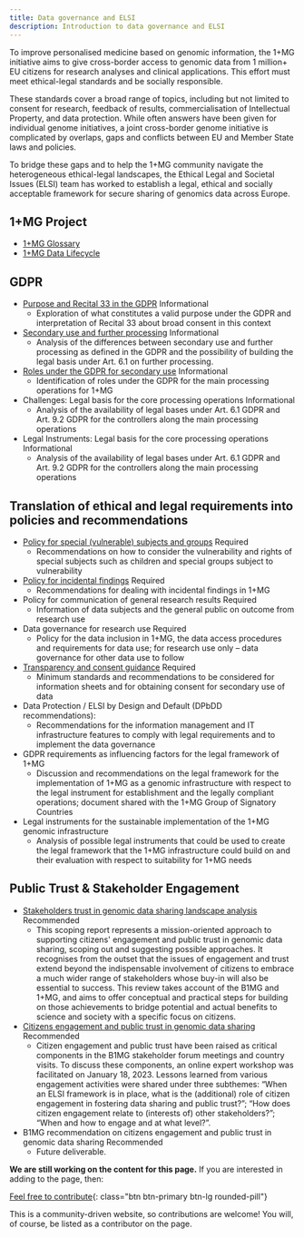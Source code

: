 ```yaml
---
title: Data governance and ELSI
description: Introduction to data governance and ELSI
---
```


To improve personalised medicine based on genomic information, the 1+MG initiative aims to give cross-border access to genomic data from 1 million+ EU citizens for research analyses and clinical applications. This effort must meet ethical-legal standards and be socially responsible.

These standards cover a broad range of topics, including but not limited to consent for research, feedback of results, commercialisation of Intellectual Property, and data protection. While often answers have been given for individual genome initiatives, a joint cross-border genome initiative is complicated by overlaps, gaps and conflicts between EU and Member State laws and policies.

To bridge these gaps and to help the 1+MG community navigate the heterogeneous ethical-legal landscapes, the Ethical Legal and Societal Issues (ELSI) team has worked to establish a legal, ethical and socially acceptable framework for secure sharing of genomics data across Europe.

## 1+MG Project
* [1+MG Glossary](https://zenodo.org/record/8279620)
* [1+MG Data Lifecycle](https://zenodo.org/record/8279697)


## GDPR

* [Purpose and Recital 33 in the GDPR](https://papers.ssrn.com/sol3/papers.cfm?abstract_id=4474344) <span class="badge badge-primary">Informational<i class="fa-sharp fa-solid fa-circle-info"></i></span>
    * Exploration of what constitutes a valid purpose under the GDPR and interpretation of Recital 33 about broad consent in this context
* [Secondary use and further processing](https://brill.com/view/journals/ejhl/aop/article-10.1163-15718093-bja10094/article-10.1163-15718093-bja10094.xml?ebody=article%20details) <span class="badge badge-primary">Informational<i class="fa-sharp fa-solid fa-circle-info"></i></span>
    * Analysis of the differences between secondary use and further processing as defined in the GDPR and the possibility of building the legal basis under Art. 6.1 on further processing. 
* [Roles under the GDPR for secondary use](https://academic.oup.com/idpl/advance-article-abstract/doi/10.1093/idpl/ipac011/6586598) <span class="badge badge-primary">Informational<i class="fa-sharp fa-solid fa-circle-info"></i></span>
    * Identification of roles under the GDPR for the main processing operations for 1+MG
* Challenges: Legal basis for the core processing operations <span class="badge badge-primary">Informational<i class="fa-sharp fa-solid fa-circle-info"></i></span>
    * Analysis of the availability of legal bases under Art. 6.1 GDPR and Art. 9.2 GDPR for the controllers along the main processing operations
* Legal Instruments: Legal basis for the core processing operations <span class="badge badge-primary">Informational<i class="fa-sharp fa-solid fa-circle-info"></i></span>
    * Analysis of the availability of legal bases under Art. 6.1 GDPR and Art. 9.2 GDPR for the controllers along the main processing operations


## Translation of ethical and legal requirements into policies and recommendations
* [Policy for special (vulnerable) subjects and groups](https://zenodo.org/record/8279861) <span class="badge badge-warning">Required<i class="fa-sharp fa-regular fa-star"></i></span>
    * Recommendations on how to consider the vulnerability and rights of special subjects such as children and special groups subject to vulnerability
* [Policy for incidental findings](https://zenodo.org/record/8279737) <span class="badge badge-warning">Required<i class="fa-sharp fa-regular fa-star"></i></span>
    * Recommendations for dealing with incidental findings in 1+MG
* Policy for communication of general research results <span class="badge badge-warning">Required<i class="fa-sharp fa-regular fa-star"></i></span>
    * Information of data subjects and the general public on outcome from research use 
* Data governance for research use <span class="badge badge-warning">Required<i class="fa-sharp fa-regular fa-star"></i></span>
    * Policy for the data inclusion in 1+MG, the data access procedures and requirements for data use; for research use only – data governance for other data use to follow
* [Transparency and consent guidance](https://zenodo.org/record/8279851) <span class="badge badge-warning">Required<i class="fa-sharp fa-regular fa-star"></i></span>
    * Minimum standards and recommendations to be considered for information sheets and for obtaining consent for secondary use of data 
* Data Protection / ELSI by Design and Default (DPbDD recommendations): 
    * Recommendations for the information management and IT infrastructure features to comply with legal requirements and to implement the data governance
* GDPR requirements as influencing factors for the legal framework of 1+MG
    * Discussion and recommendations on the legal framework for the implementation of 1+MG as a genomic infrastructure with respect to the legal instrument for establishment and the legally compliant operations; document shared with the 1+MG Group of Signatory Countries
* Legal instruments for the sustainable implementation of the 1+MG genomic infrastructure 
    * Analysis of possible legal instruments that could be used to create the legal framework that the 1+MG infrastructure could build on and their evaluation with respect to suitability for 1+MG needs

## Public Trust & Stakeholder Engagement
* [Stakeholders trust in genomic data sharing landscape analysis](https://zenodo.org/record/6382431) <span class="badge badge-dark">Recommended<i class="fa-solid fa-thumbs-up"></i></span>
    * This scoping report represents a mission-oriented approach to supporting citizens' engagement and public trust in genomic data sharing, scoping out and suggesting possible approaches. It recognises from the outset that the issues of engagement and trust extend beyond the indispensable involvement of citizens to embrace a much wider range of stakeholders whose buy-in will also be essential to success. This review takes account of the B1MG and 1+MG, and aims to offer conceptual and practical steps for building on those achievements to bridge potential and actual benefits to science and society with a specific focus on citizens.
* [Citizens engagement and public trust in genomic data sharing](https://zenodo.org/record/7913029#.ZFoYCezML0o) <span class="badge badge-dark">Recommended<i class="fa-solid fa-thumbs-up"></i></span>
    * Citizen engagement and public trust have been raised as critical components in the B1MG stakeholder forum meetings and country visits. To discuss these components, an online expert workshop was facilitated on January 18, 2023. Lessons learned from various engagement activities were shared under three subthemes: “When an ELSI framework is in place, what is the (additional) role of citizen engagement in fostering data sharing and public trust?”; “How does citizen engagement relate to (interests of) other stakeholders?”; “When and how to engage and at what level?”.
* B1MG recommendation on citizens engagement and public trust in genomic data sharing <span class="badge badge-dark">Recommended<i class="fa-solid fa-thumbs-up"></i></span>
    * Future deliverable. 





**We are still working on the content for this page.** If you are interested in adding to the page, then:

[Feel free to contribute](how_to_contribute){: class="btn btn-primary btn-lg rounded-pill"}

This is a community-driven website, so contributions are welcome! You will, of course, be listed as a contributor on the page.



